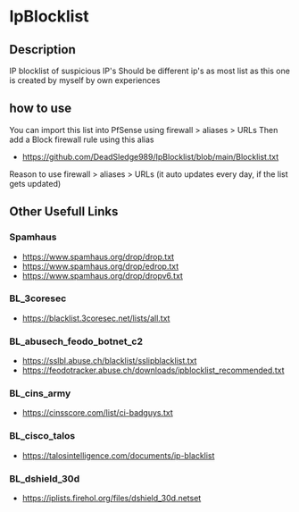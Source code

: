 # IpBlocklist
## Description
IP blocklist of suspicious IP's
Should be different ip's as most list as this one is created by myself by own experiences

## how to use
You can import this list into PfSense using firewall > aliases > URLs
Then add a Block firewall rule using this alias
* https://github.com/DeadSledge989/IpBlocklist/blob/main/Blocklist.txt

Reason to use firewall > aliases > URLs (it auto updates every day, if the list gets updated)

## Other Usefull Links
### Spamhaus
* https://www.spamhaus.org/drop/drop.txt
* https://www.spamhaus.org/drop/edrop.txt
* https://www.spamhaus.org/drop/dropv6.txt

### BL_3coresec
* https://blacklist.3coresec.net/lists/all.txt

### BL_abusech_feodo_botnet_c2
* https://sslbl.abuse.ch/blacklist/sslipblacklist.txt
* https://feodotracker.abuse.ch/downloads/ipblocklist_recommended.txt

### BL_cins_army
* https://cinsscore.com/list/ci-badguys.txt

### BL_cisco_talos
* https://talosintelligence.com/documents/ip-blacklist

### BL_dshield_30d
* https://iplists.firehol.org/files/dshield_30d.netset